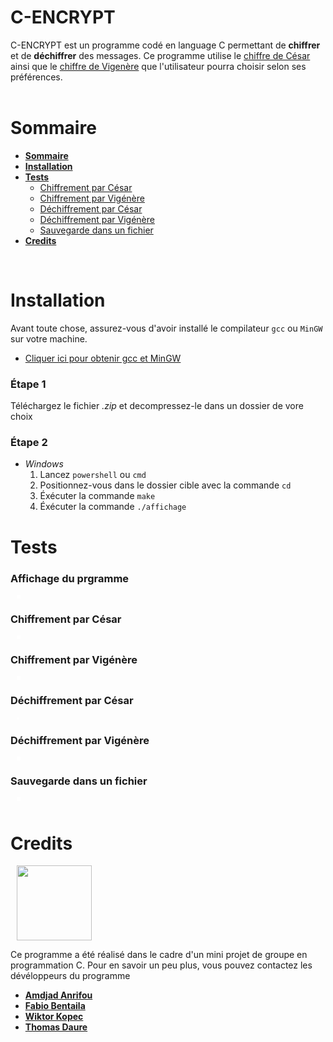 <img  style="float: left; margin: 0 10px 0 0; " alt="" src="./data/Logo_projet_C.png">

# **C-ENCRYPT**
<div>
C-ENCRYPT est un programme codé en language C permettant de <strong>chiffrer</strong> et de <strong>déchiffrer</strong> des messages. Ce programme utilise le <a href="https://fr.wikipedia.org/wiki/Chiffrement_par_d%C3%A9calage">chiffre de César</a> ainsi que le <a href="https://fr.wikipedia.org/wiki/Chiffre_de_Vigen%C3%A8re">chiffre de Vigenère</a> que l'utilisateur pourra choisir selon ses préférences.
</div>

<br>

# Sommaire

* **[Sommaire](#sommaire)**
* **[Installation](#installation)**
* **[Tests](#tests)**
	* [Chiffrement par César](#chiffrement-par-césar)
    * [Chiffrement par Vigénère](#chiffrement-par-vigénère)
    * [Déchiffrement par César](#déchiffrement-par-césar)
    * [Déchiffrement par Vigénère](#déchiffrement-par-vigénère)
    * [Sauvegarde dans un fichier](#sauvegarde-dans-un-fichier)
* **[Credits](#credits)**

<br>

# Installation

Avant toute chose, assurez-vous d'avoir installé le compilateur `gcc` ou `MinGW` sur votre machine.
* <a href="https://winlibs.com">Cliquer ici pour obtenir gcc et MinGW</a>


### **Étape 1**
Téléchargez le fichier *.zip* et decompressez-le dans un dossier de vore choix

### **Étape 2**
* *Windows*
    1. Lancez `powershell` ou `cmd`
    2. Positionnez-vous dans le dossier cible avec la commande `cd`
    3. Éxécuter la commande `make`
    4. Éxécuter la commande `./affichage`


# Tests

### Affichage du prgramme

<img  style="float: center; margin: 0 10px 0;border:solid white; 0; " alt="" src="./data/aff_prog.png">

<br>

### Chiffrement par César
<img  style="float: center; margin: 0 10px 0;border:solid white; 0; " alt="" src="./data/testCesar.png">

<br>

### Chiffrement par Vigénère
<img  style="float: center; margin: 0 10px 0;border:solid white; 0; " alt="" src="./data/testVigenere.png">

<br>

### Déchiffrement par César
<img  style="float: center; margin: 0 10px 0;border: 2px solid white; 0; " alt="" src="./data/testDCesar.png">

<br>

### Déchiffrement par Vigénère
<img  style="float: center; margin: 0 10px 0;border:solid white; 0; " alt="" src="./data/testDVigenere.png">

<br>

### Sauvegarde dans un fichier
<img  style="float: left; margin: 0 10px 0;border:solid white; 0; " alt="" src="./data/testSave.png">

<br>

# Credits

<img  style="float: center; margin: 0 10px 0; " alt="" src="./data/logo_iut_info.png" width=120>

Ce programme a été réalisé dans le cadre d'un mini projet de groupe en programmation C. Pour en savoir un peu plus, vous pouvez contactez les dévéloppeurs du programme 
* [**Amdjad Anrifou**](https://github.com/maxiwere45)
* [**Fabio Bentaila**](https://github.com/Fujitoo)
* [**Wiktor Kopec**](https://github.com/WIKPAK)
* [**Thomas Daure**](https://github.com/Cheloo01)

